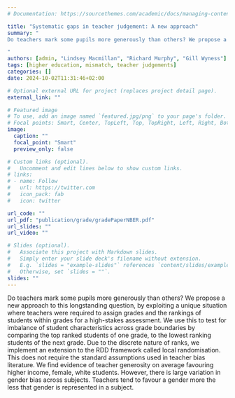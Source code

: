```yaml
---
# Documentation: https://sourcethemes.com/academic/docs/managing-content/

title: "Systematic gaps in teacher judgement: A new approach"
summary: "
Do teachers mark some pupils more generously than others? We propose a new approach to this longstanding question, by exploiting a unique situation where teachers were required to assign grades and the rankings of students within grades for a high-stakes assessment. We use this to test for imbalance of student characteristics across grade boundaries by comparing the top ranked students of one grade, to the lowest ranking students of the next grade. Due to the discrete nature of ranks, we implement an extension to the RDD framework called local randomisation. This does not require the standard assumptions used in teacher bias literature. We find evidence of teacher generosity on average favouring higher income, female, white students. However, there is large variation in gender bias across subjects. Teachers tend to favour a gender more the less that gender is represented in a subject. 

"
authors: [admin, "Lindsey Macmillan", "Richard Murphy", "Gill Wyness"]
tags: [higher education, mismatch, teacher judgements]
categories: []
date: 2024-10-02T11:31:46+02:00

# Optional external URL for project (replaces project detail page).
external_link: ""

# Featured image
# To use, add an image named `featured.jpg/png` to your page's folder.
# Focal points: Smart, Center, TopLeft, Top, TopRight, Left, Right, BottomLeft, Bottom, BottomRight.
image:
  caption: ""
  focal_point: "Smart"
  preview_only: false

# Custom links (optional).
#   Uncomment and edit lines below to show custom links.
# links:
# - name: Follow
#   url: https://twitter.com
#   icon_pack: fab
#   icon: twitter

url_code: ""
url_pdf: "publication/grade/gradePaperNBER.pdf"
url_slides: ""
url_video: ""

# Slides (optional).
#   Associate this project with Markdown slides.
#   Simply enter your slide deck's filename without extension.
#   E.g. `slides = "example-slides"` references `content/slides/example-slides.md`.
#   Otherwise, set `slides = ""`.
slides: ""
---
```


Do teachers mark some pupils more generously than others? We propose a new approach to this longstanding question, by exploiting a unique situation where teachers were required to assign grades and the rankings of students within grades for a high-stakes assessment. We use this to test for imbalance of student characteristics across grade boundaries by comparing the top ranked students of one grade, to the lowest ranking students of the next grade. Due to the discrete nature of ranks, we implement an extension to the RDD framework called local randomisation. This does not require the standard assumptions used in teacher bias literature. We find evidence of teacher generosity on average favouring higher income, female, white students. However, there is large variation in gender bias across subjects. Teachers tend to favour a gender more the less that gender is represented in a subject.
